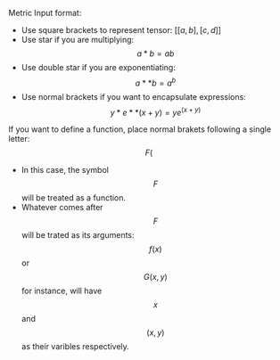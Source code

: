 Metric Input format: 
                        
* Use square brackets to represent tensor: $[[a, b], [c, d]]$
* Use star if you are multiplying: $$ a * b = ab $$
* Use double star if you are exponentiating: $$ a * *  b = a^b$$
* Use normal brackets if you want to encapsulate expressions: $$y*e**(x + y) = ye^{(x + y)}$$
                        
If you want to define a function, place normal brakets following a single letter: $$ F( $$

* In this case, the symbol $$F$$ will be treated as a function.
* Whatever comes after $$F$$ will be trated as its arguments: $$ f(x) $$ or $$ G(x,y)$$ for instance, will have $$x$$ and $$(x,y)$$ as their varibles respectively.